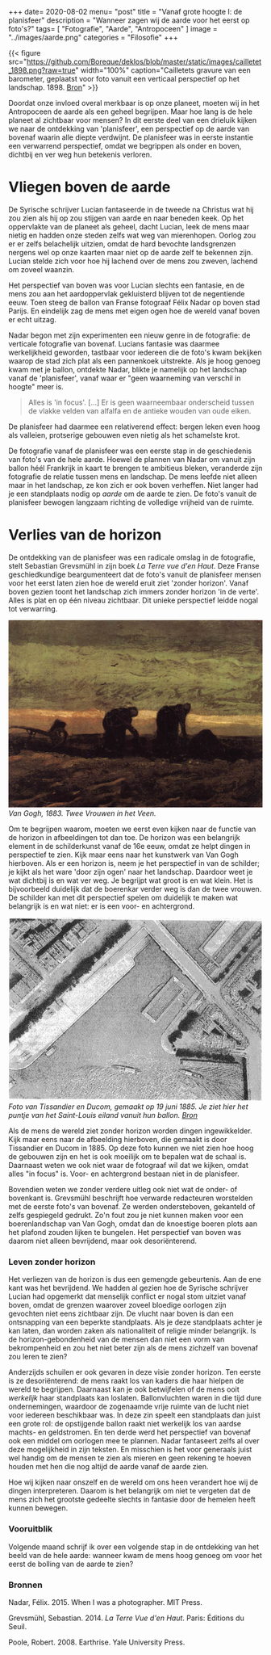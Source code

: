 +++
date= 2020-08-02
menu= "post"
title = "Vanaf grote hoogte I: de planisfeer"
description = "Wanneer zagen wij de aarde voor het eerst op foto\'s?"
tags= [
    "Fotografie",
    "Aarde",
    "Antropoceen"
]
image = "../images/aarde.png"
categories = "Filosofie"
+++


{{< figure src="https://github.com/Boreque/deklos/blob/master/static/images/cailletet_1898.png?raw=true" width="100%" caption="Cailletets gravure van een barometer, geplaatst voor foto vanuit een verticaal perspectief op het landschap. 1898. [Bron](http://cnum.cnam.fr/CGI/fpage.cgi?4KY28.50/69/100/536/5/420)" >}}
 
Doordat onze invloed overal merkbaar is op onze planeet, moeten wij in het Antropoceen de aarde als een geheel begrijpen. Maar hoe lang is de hele planeet al zichtbaar voor mensen? In dit eerste deel van een drieluik kijken we naar de ontdekking van \'planisfeer\', een perspectief op de aarde van bovenaf waarin alle diepte verdwijnt. De planisfeer was in eerste instantie een verwarrend perspectief, omdat we begrippen als onder en boven, dichtbij en ver weg hun betekenis verloren. 


# Vliegen boven de aarde 

De Syrische schrijver Lucian fantaseerde in de tweede na Christus wat hij zou zien als hij op zou stijgen van aarde en naar beneden keek. Op het oppervlakte van de planeet als geheel, dacht Lucian, leek de mens maar nietig en hadden onze steden zelfs wat weg van mierenhopen. Oorlog zou er er zelfs belachelijk uitzien, omdat de hard bevochte landsgrenzen nergens wel op onze kaarten maar niet op de aarde zelf te bekennen zijn. Lucian stelde zich voor hoe hij lachend over de mens zou zweven, lachend om zoveel waanzin. 

Het perspectief van boven was voor Lucian slechts een fantasie, en de mens zou aan het aardoppervlak gekluisterd blijven tot de negentiende eeuw. Toen steeg de ballon van Franse fotograaf Félix Nadar op boven stad Parijs. En eindelijk zag de mens met eigen ogen hoe de wereld vanaf boven er echt uitzag.

Nadar begon met zijn experimenten een nieuw genre in de fotografie: de verticale fotografie van bovenaf. Lucians fantasie was daarmee werkelijkheid geworden, tastbaar voor iedereen die de foto\'s kwam bekijken waarop de stad zich plat als een pannenkoek uitstrekte. Als je hoog genoeg kwam met je ballon, ontdekte Nadar, blikte je namelijk op het landschap vanaf de \'planisfeer\', vanaf waar er \"geen waarneming van verschil in hoogte\" meer is. 

> Alles is \'in focus\'. [...] Er is geen waarneembaar onderscheid tussen de vlakke velden van alfalfa en de antieke wouden van oude eiken. 

De planisfeer had daarmee een relativerend effect: bergen leken even hoog als valleien, protserige gebouwen even nietig als het schamelste krot.

De fotografie vanaf de planisfeer was een eerste stap in de geschiedenis van foto\'s van de hele aarde. Hoewel de plannen van Nadar om vanuit zijn ballon héél Frankrijk in kaart te brengen te ambitieus bleken, veranderde zijn fotografie de relatie tussen mens en landschap. De mens leefde niet alleen maar in het landschap, ze kon zich er ook boven verheffen. Niet langer had je een standplaats nodig op *aarde* om de aarde te zien. De foto\'s vanuit de planisfeer bewogen langzaam richting de volledige vrijheid van de ruimte. 

# Verlies van de horizon
 
De ontdekking van de planisfeer was een radicale omslag in de fotografie, stelt Sebastian Grevsmühl in zijn boek *La Terre vue d'en Haut*. Deze Franse geschiedkundige beargumenteert dat de foto's vanuit de planisfeer mensen voor het eerst laten zien hoe de wereld eruit ziet 'zonder horizon'. Vanaf boven gezien toont het landschap zich immers zonder horizon 'in de verte'. Alles is plat en op één niveau zichtbaar. Dit unieke perspectief leidde nogal tot verwarring. 

![](https://github.com/Boreque/deklos/blob/master/static/images/vangogh_1883_two_peasant_women.jpg?raw=true "Cailletet")
*Van Gogh, 1883. Twee Vrouwen in het Veen.*

Om te begrijpen waarom, moeten we eerst even kijken naar de functie van de horizon in afbeeldingen tot dan toe. De horizon was een belangrijk element in de schilderkunst vanaf de 16e eeuw, omdat ze helpt dingen in perspectief te zien. Kijk maar eens naar het kunstwerk van Van Gogh hierboven. Als er een horizon is, neem je het perspectief in van de schilder; je kijkt als het ware 'door zijn ogen' naar het landschap. Daardoor weet je wat dichtbij is en wat ver weg. Je begrijpt wat groot is en wat klein. Het is bijvoorbeeld duidelijk dat de boerenkar verder weg is dan de twee vrouwen. De schilder kan met dit perspectief spelen om duidelijk te maken wat belangrijk is en wat niet: er is een voor- en achtergrond. 

![](https://github.com/Boreque/deklos/blob/master/static/images/tissandier.png?raw=true "Tissandier")
*Foto van Tissandier en Ducom, gemaakt op 19 juni 1885. Je ziet hier het puntje van het Saint-Louis eiland vanuit hun ballon. [Bron](http://cnum.cnam.fr/CGI/fpage.cgi?4KY28.25/69/80/432/8/420)*

Als de mens de wereld ziet zonder horizon worden dingen ingewikkelder. Kijk maar eens naar de afbeelding hierboven, die gemaakt is door Tissandier en Ducom in 1885.  Op deze foto kunnen we niet zien hoe hoog de gebouwen zijn en het is ook moeilijk om te bepalen wat de schaal is. Daarnaast weten we ook niet waar de fotograaf wil dat we kijken, omdat alles "in focus" is. Voor- en achtergrond bestaan niet in de planisfeer. 

Bovendien weten we zonder verdere uitleg ook niet wat de onder- of bovenkant is. Grevsmühl beschrijft hoe verwarde redacteuren worstelden met de eerste foto's van bovenaf. Ze werden ondersteboven, gekanteld of zelfs gespiegeld gedrukt. Zo'n fout zou je niet kunnen maken voor een boerenlandschap van Van Gogh, omdat dan de knoestige boeren plots aan het plafond zouden lijken te bungelen. Het perspectief van boven was daarom niet alleen bevrijdend, maar ook desoriënterend.

### Leven zonder horizon

Het verliezen van de horizon is dus een gemengde gebeurtenis. Aan de ene kant was het bevrijdend. We hadden al gezien hoe de Syrische schrijver Lucian had opgemerkt dat menselijk conflict er nogal stom uitziet vanaf boven, omdat de grenzen waarover zoveel bloedige oorlogen zijn gevochten niet eens zichtbaar zijn. De vlucht naar boven is dan een ontsnapping van een beperkte standplaats. Als je deze standplaats achter je kan laten, dan worden zaken als nationaliteit of religie minder belangrijk. Is de horizon-gebondenheid van de mensen dan niet een vorm van bekrompenheid en zou het niet beter zijn als de mens zichzelf van bovenaf zou leren te zien?

Anderzijds schuilen er ook gevaren in deze visie zonder horizon. Ten eerste is ze desoriënterend: de mens raakt los van kaders die haar hielpen de wereld te begrijpen. Daarnaast kan je ook betwijfelen of de mens ooit *werkelijk* haar standplaats kan loslaten. Ballonvluchten waren in die tijd dure ondernemingen, waardoor de zogenaamde vrije ruimte van de lucht niet voor iedereen beschikbaar was. In deze zin speelt een standplaats dan juist een grote rol: de opstijgende ballon raakt niet werkelijk los van aardse machts- en geldstromen. En ten derde werd het perspectief van bovenaf ook een middel om oorlogen mee te plannen. Nadar fantaseert zelfs al over deze mogelijkheid in zijn teksten. En misschien is het voor generaals juist wel handig om de mensen te zien als mieren en geen rekening te hoeven houden met hen die nog altijd de aarde vanaf de aarde zien.

Hoe wij kijken naar onszelf en de wereld om ons heen verandert hoe wij de dingen interpreteren. Daarom is het belangrijk om niet te vergeten dat de mens zich het grootste gedeelte slechts in fantasie door de hemelen heeft kunnen bewegen.

### Vooruitblik

Volgende maand schrijf ik over een volgende stap in de ontdekking van het beeld van de hele aarde: wanneer kwam de mens hoog genoeg om voor het eerst de bolling van de aarde te zien?

### Bronnen

Nadar, Félix. 2015. When I was a photographer. MIT Press. 

Grevsmühl, Sebastian. 2014. *La Terre Vue d'en Haut*. Paris: Éditions du Seuil. 

Poole, Robert. 2008. Earthrise. Yale University Press. 

